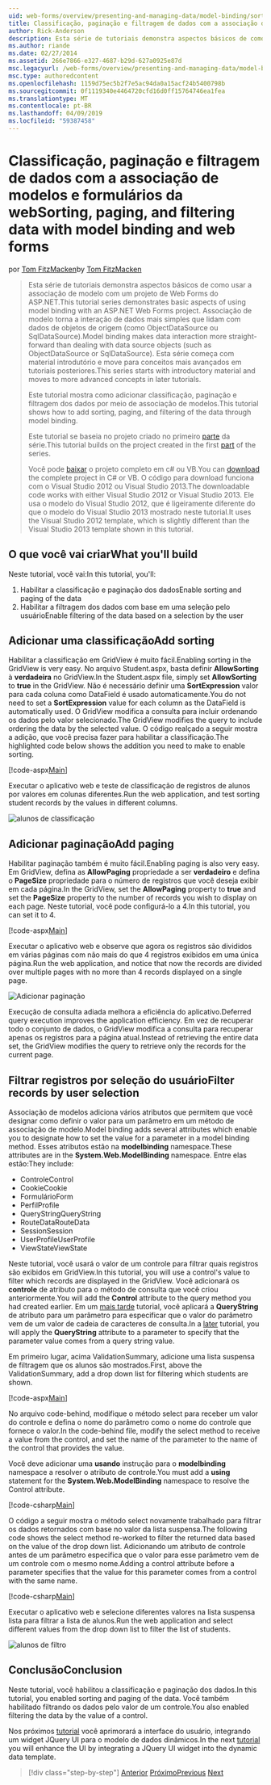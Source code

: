 ```yaml
---
uid: web-forms/overview/presenting-and-managing-data/model-binding/sorting-paging-and-filtering-data
title: Classificação, paginação e filtragem de dados com a associação de modelos e formulários da web | Microsoft Docs
author: Rick-Anderson
description: Esta série de tutoriais demonstra aspectos básicos de como usar a associação de modelo com um projeto de Web Forms do ASP.NET. Associação de modelo torna a interação de dados mais simples-...
ms.author: riande
ms.date: 02/27/2014
ms.assetid: 266e7866-e327-4687-b29d-627a0925e87d
msc.legacyurl: /web-forms/overview/presenting-and-managing-data/model-binding/sorting-paging-and-filtering-data
msc.type: authoredcontent
ms.openlocfilehash: 1159d75ec5b2f7e5ac94da0a15acf24b5400798b
ms.sourcegitcommit: 0f1119340e4464720cfd16d0ff15764746ea1fea
ms.translationtype: MT
ms.contentlocale: pt-BR
ms.lasthandoff: 04/09/2019
ms.locfileid: "59387458"
---
```

# <a name="sorting-paging-and-filtering-data-with-model-binding-and-web-forms"></a><span data-ttu-id="0c24d-104">Classificação, paginação e filtragem de dados com a associação de modelos e formulários da web</span><span class="sxs-lookup"><span data-stu-id="0c24d-104">Sorting, paging, and filtering data with model binding and web forms</span></span>

<span data-ttu-id="0c24d-105">por [Tom FitzMacken](https://github.com/tfitzmac)</span><span class="sxs-lookup"><span data-stu-id="0c24d-105">by [Tom FitzMacken](https://github.com/tfitzmac)</span></span>

> <span data-ttu-id="0c24d-106">Esta série de tutoriais demonstra aspectos básicos de como usar a associação de modelo com um projeto de Web Forms do ASP.NET.</span><span class="sxs-lookup"><span data-stu-id="0c24d-106">This tutorial series demonstrates basic aspects of using model binding with an ASP.NET Web Forms project.</span></span> <span data-ttu-id="0c24d-107">Associação de modelo torna a interação de dados mais simples que lidam com dados de objetos de origem (como ObjectDataSource ou SqlDataSource).</span><span class="sxs-lookup"><span data-stu-id="0c24d-107">Model binding makes data interaction more straight-forward than dealing with data source objects (such as ObjectDataSource or SqlDataSource).</span></span> <span data-ttu-id="0c24d-108">Esta série começa com material introdutório e move para conceitos mais avançados em tutoriais posteriores.</span><span class="sxs-lookup"><span data-stu-id="0c24d-108">This series starts with introductory material and moves to more advanced concepts in later tutorials.</span></span>
> 
> <span data-ttu-id="0c24d-109">Este tutorial mostra como adicionar classificação, paginação e filtragem dos dados por meio de associação de modelos.</span><span class="sxs-lookup"><span data-stu-id="0c24d-109">This tutorial shows how to add sorting, paging, and filtering of the data through model binding.</span></span>
> 
> <span data-ttu-id="0c24d-110">Este tutorial se baseia no projeto criado no primeiro [parte](retrieving-data.md) da série.</span><span class="sxs-lookup"><span data-stu-id="0c24d-110">This tutorial builds on the project created in the first [part](retrieving-data.md) of the series.</span></span>
> 
> <span data-ttu-id="0c24d-111">Você pode [baixar](https://go.microsoft.com/fwlink/?LinkId=286116) o projeto completo em c# ou VB.</span><span class="sxs-lookup"><span data-stu-id="0c24d-111">You can [download](https://go.microsoft.com/fwlink/?LinkId=286116) the complete project in C# or VB.</span></span> <span data-ttu-id="0c24d-112">O código para download funciona com o Visual Studio 2012 ou Visual Studio 2013.</span><span class="sxs-lookup"><span data-stu-id="0c24d-112">The downloadable code works with either Visual Studio 2012 or Visual Studio 2013.</span></span> <span data-ttu-id="0c24d-113">Ele usa o modelo do Visual Studio 2012, que é ligeiramente diferente do que o modelo do Visual Studio 2013 mostrado neste tutorial.</span><span class="sxs-lookup"><span data-stu-id="0c24d-113">It uses the Visual Studio 2012 template, which is slightly different than the Visual Studio 2013 template shown in this tutorial.</span></span>


## <a name="what-youll-build"></a><span data-ttu-id="0c24d-114">O que você vai criar</span><span class="sxs-lookup"><span data-stu-id="0c24d-114">What you'll build</span></span>

<span data-ttu-id="0c24d-115">Neste tutorial, você vai:</span><span class="sxs-lookup"><span data-stu-id="0c24d-115">In this tutorial, you'll:</span></span>

1. <span data-ttu-id="0c24d-116">Habilitar a classificação e paginação dos dados</span><span class="sxs-lookup"><span data-stu-id="0c24d-116">Enable sorting and paging of the data</span></span>
2. <span data-ttu-id="0c24d-117">Habilitar a filtragem dos dados com base em uma seleção pelo usuário</span><span class="sxs-lookup"><span data-stu-id="0c24d-117">Enable filtering of the data based on a selection by the user</span></span>

## <a name="add-sorting"></a><span data-ttu-id="0c24d-118">Adicionar uma classificação</span><span class="sxs-lookup"><span data-stu-id="0c24d-118">Add sorting</span></span>

<span data-ttu-id="0c24d-119">Habilitar a classificação em GridView é muito fácil.</span><span class="sxs-lookup"><span data-stu-id="0c24d-119">Enabling sorting in the GridView is very easy.</span></span> <span data-ttu-id="0c24d-120">No arquivo Student.aspx, basta definir **AllowSorting** à **verdadeira** no GridView.</span><span class="sxs-lookup"><span data-stu-id="0c24d-120">In the Student.aspx file, simply set **AllowSorting** to **true** in the GridView.</span></span> <span data-ttu-id="0c24d-121">Não é necessário definir uma **SortExpression** valor para cada coluna como DataField é usado automaticamente.</span><span class="sxs-lookup"><span data-stu-id="0c24d-121">You do not need to set a **SortExpression** value for each column as the DataField is automatically used.</span></span> <span data-ttu-id="0c24d-122">O GridView modifica a consulta para incluir ordenando os dados pelo valor selecionado.</span><span class="sxs-lookup"><span data-stu-id="0c24d-122">The GridView modifies the query to include ordering the data by the selected value.</span></span> <span data-ttu-id="0c24d-123">O código realçado a seguir mostra a adição, que você precisa fazer para habilitar a classificação.</span><span class="sxs-lookup"><span data-stu-id="0c24d-123">The highlighted code below shows the addition you need to make to enable sorting.</span></span>

[!code-aspx[Main](sorting-paging-and-filtering-data/samples/sample1.aspx?highlight=5)]

<span data-ttu-id="0c24d-124">Executar o aplicativo web e teste de classificação de registros de alunos por valores em colunas diferentes.</span><span class="sxs-lookup"><span data-stu-id="0c24d-124">Run the web application, and test sorting student records by the values in different columns.</span></span>

![alunos de classificação](sorting-paging-and-filtering-data/_static/image2.png)

## <a name="add-paging"></a><span data-ttu-id="0c24d-126">Adicionar paginação</span><span class="sxs-lookup"><span data-stu-id="0c24d-126">Add paging</span></span>

<span data-ttu-id="0c24d-127">Habilitar paginação também é muito fácil.</span><span class="sxs-lookup"><span data-stu-id="0c24d-127">Enabling paging is also very easy.</span></span> <span data-ttu-id="0c24d-128">Em GridView, defina as **AllowPaging** propriedade a ser **verdadeiro** e defina o **PageSize** propriedade para o número de registros que você deseja exibir em cada página.</span><span class="sxs-lookup"><span data-stu-id="0c24d-128">In the GridView, set the **AllowPaging** property to **true** and set the **PageSize** property to the number of records you wish to display on each page.</span></span> <span data-ttu-id="0c24d-129">Neste tutorial, você pode configurá-lo a 4.</span><span class="sxs-lookup"><span data-stu-id="0c24d-129">In this tutorial, you can set it to 4.</span></span>

[!code-aspx[Main](sorting-paging-and-filtering-data/samples/sample2.aspx?highlight=5)]

<span data-ttu-id="0c24d-130">Executar o aplicativo web e observe que agora os registros são divididos em várias páginas com não mais do que 4 registros exibidos em uma única página.</span><span class="sxs-lookup"><span data-stu-id="0c24d-130">Run the web application, and notice that now the records are divided over multiple pages with no more than 4 records displayed on a single page.</span></span>

![Adicionar paginação](sorting-paging-and-filtering-data/_static/image4.png)

<span data-ttu-id="0c24d-132">Execução de consulta adiada melhora a eficiência do aplicativo.</span><span class="sxs-lookup"><span data-stu-id="0c24d-132">Deferred query execution improves the application efficiency.</span></span> <span data-ttu-id="0c24d-133">Em vez de recuperar todo o conjunto de dados, o GridView modifica a consulta para recuperar apenas os registros para a página atual.</span><span class="sxs-lookup"><span data-stu-id="0c24d-133">Instead of retrieving the entire data set, the GridView modifies the query to retrieve only the records for the current page.</span></span>

## <a name="filter-records-by-user-selection"></a><span data-ttu-id="0c24d-134">Filtrar registros por seleção do usuário</span><span class="sxs-lookup"><span data-stu-id="0c24d-134">Filter records by user selection</span></span>

<span data-ttu-id="0c24d-135">Associação de modelos adiciona vários atributos que permitem que você designar como definir o valor para um parâmetro em um método de associação de modelo.</span><span class="sxs-lookup"><span data-stu-id="0c24d-135">Model binding adds several attributes which enable you to designate how to set the value for a parameter in a model binding method.</span></span> <span data-ttu-id="0c24d-136">Esses atributos estão na **modelbinding** namespace.</span><span class="sxs-lookup"><span data-stu-id="0c24d-136">These attributes are in the **System.Web.ModelBinding** namespace.</span></span> <span data-ttu-id="0c24d-137">Entre elas estão:</span><span class="sxs-lookup"><span data-stu-id="0c24d-137">They include:</span></span>

- <span data-ttu-id="0c24d-138">Controle</span><span class="sxs-lookup"><span data-stu-id="0c24d-138">Control</span></span>
- <span data-ttu-id="0c24d-139">Cookie</span><span class="sxs-lookup"><span data-stu-id="0c24d-139">Cookie</span></span>
- <span data-ttu-id="0c24d-140">Formulário</span><span class="sxs-lookup"><span data-stu-id="0c24d-140">Form</span></span>
- <span data-ttu-id="0c24d-141">Perfil</span><span class="sxs-lookup"><span data-stu-id="0c24d-141">Profile</span></span>
- <span data-ttu-id="0c24d-142">QueryString</span><span class="sxs-lookup"><span data-stu-id="0c24d-142">QueryString</span></span>
- <span data-ttu-id="0c24d-143">RouteData</span><span class="sxs-lookup"><span data-stu-id="0c24d-143">RouteData</span></span>
- <span data-ttu-id="0c24d-144">Session</span><span class="sxs-lookup"><span data-stu-id="0c24d-144">Session</span></span>
- <span data-ttu-id="0c24d-145">UserProfile</span><span class="sxs-lookup"><span data-stu-id="0c24d-145">UserProfile</span></span>
- <span data-ttu-id="0c24d-146">ViewState</span><span class="sxs-lookup"><span data-stu-id="0c24d-146">ViewState</span></span>

<span data-ttu-id="0c24d-147">Neste tutorial, você usará o valor de um controle para filtrar quais registros são exibidos em GridView.</span><span class="sxs-lookup"><span data-stu-id="0c24d-147">In this tutorial, you will use a control's value to filter which records are displayed in the GridView.</span></span> <span data-ttu-id="0c24d-148">Você adicionará os **controle** de atributo para o método de consulta que você criou anteriormente.</span><span class="sxs-lookup"><span data-stu-id="0c24d-148">You will add the **Control** attribute to the query method you had created earlier.</span></span> <span data-ttu-id="0c24d-149">Em um [mais tarde](using-query-string-values-to-retrieve-data.md) tutorial, você aplicará a **QueryString** de atributo para um parâmetro para especificar que o valor do parâmetro vem de um valor de cadeia de caracteres de consulta.</span><span class="sxs-lookup"><span data-stu-id="0c24d-149">In a [later](using-query-string-values-to-retrieve-data.md) tutorial, you will apply the **QueryString** attribute to a parameter to specify that the parameter value comes from a query string value.</span></span>

<span data-ttu-id="0c24d-150">Em primeiro lugar, acima ValidationSummary, adicione uma lista suspensa de filtragem que os alunos são mostrados.</span><span class="sxs-lookup"><span data-stu-id="0c24d-150">First, above the ValidationSummary, add a drop down list for filtering which students are shown.</span></span>

[!code-aspx[Main](sorting-paging-and-filtering-data/samples/sample3.aspx?highlight=3-11)]

<span data-ttu-id="0c24d-151">No arquivo code-behind, modifique o método select para receber um valor do controle e defina o nome do parâmetro como o nome do controle que fornece o valor.</span><span class="sxs-lookup"><span data-stu-id="0c24d-151">In the code-behind file, modify the select method to receive a value from the control, and set the name of the parameter to the name of the control that provides the value.</span></span>

<span data-ttu-id="0c24d-152">Você deve adicionar uma **usando** instrução para o **modelbinding** namespace a resolver o atributo de controle.</span><span class="sxs-lookup"><span data-stu-id="0c24d-152">You must add a **using** statement for the **System.Web.ModelBinding** namespace to resolve the Control attribute.</span></span>

[!code-csharp[Main](sorting-paging-and-filtering-data/samples/sample4.cs)]

<span data-ttu-id="0c24d-153">O código a seguir mostra o método select novamente trabalhado para filtrar os dados retornados com base no valor da lista suspensa.</span><span class="sxs-lookup"><span data-stu-id="0c24d-153">The following code shows the select method re-worked to filter the returned data based on the value of the drop down list.</span></span> <span data-ttu-id="0c24d-154">Adicionando um atributo de controle antes de um parâmetro especifica que o valor para esse parâmetro vem de um controle com o mesmo nome.</span><span class="sxs-lookup"><span data-stu-id="0c24d-154">Adding a control attribute before a parameter specifies that the value for this parameter comes from a control with the same name.</span></span>

[!code-csharp[Main](sorting-paging-and-filtering-data/samples/sample5.cs)]

<span data-ttu-id="0c24d-155">Executar o aplicativo web e selecione diferentes valores na lista suspensa lista para filtrar a lista de alunos.</span><span class="sxs-lookup"><span data-stu-id="0c24d-155">Run the web application and select different values from the drop down list to filter the list of students.</span></span>

![alunos de filtro](sorting-paging-and-filtering-data/_static/image6.png)

## <a name="conclusion"></a><span data-ttu-id="0c24d-157">Conclusão</span><span class="sxs-lookup"><span data-stu-id="0c24d-157">Conclusion</span></span>

<span data-ttu-id="0c24d-158">Neste tutorial, você habilitou a classificação e paginação dos dados.</span><span class="sxs-lookup"><span data-stu-id="0c24d-158">In this tutorial, you enabled sorting and paging of the data.</span></span> <span data-ttu-id="0c24d-159">Você também habilitado filtrando os dados pelo valor de um controle.</span><span class="sxs-lookup"><span data-stu-id="0c24d-159">You also enabled filtering the data by the value of a control.</span></span>

<span data-ttu-id="0c24d-160">Nos próximos [tutorial](integrating-jquery-ui.md) você aprimorará a interface do usuário, integrando um widget JQuery UI para o modelo de dados dinâmicos.</span><span class="sxs-lookup"><span data-stu-id="0c24d-160">In the next [tutorial](integrating-jquery-ui.md) you will enhance the UI by integrating a JQuery UI widget into the dynamic data template.</span></span>

> [!div class="step-by-step"]
> <span data-ttu-id="0c24d-161">[Anterior](updating-deleting-and-creating-data.md)
> [Próximo](integrating-jquery-ui.md)</span><span class="sxs-lookup"><span data-stu-id="0c24d-161">[Previous](updating-deleting-and-creating-data.md)
[Next](integrating-jquery-ui.md)</span></span>
